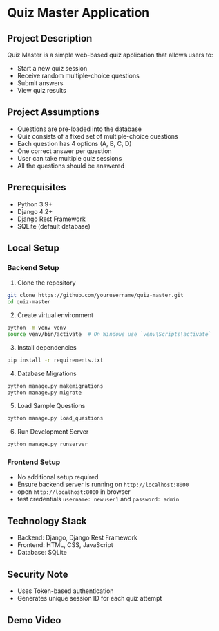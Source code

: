 # Quiz Master Application

## Project Description
Quiz Master is a simple web-based quiz application that allows users to:
- Start a new quiz session
- Receive random multiple-choice questions
- Submit answers
- View quiz results

## Project Assumptions
- Questions are pre-loaded into the database
- Quiz consists of a fixed set of multiple-choice questions
- Each question has 4 options (A, B, C, D)
- One correct answer per question
- User can take multiple quiz sessions
- All the questions should be answered

## Prerequisites
- Python 3.9+
- Django 4.2+
- Django Rest Framework
- SQLite (default database)

## Local Setup

### Backend Setup
1. Clone the repository
```bash
git clone https://github.com/yourusername/quiz-master.git
cd quiz-master
```

2. Create virtual environment
```bash
python -m venv venv
source venv/bin/activate  # On Windows use `venv\Scripts\activate`
```

3. Install dependencies
```bash
pip install -r requirements.txt
```

4. Database Migrations
```bash
python manage.py makemigrations
python manage.py migrate
```

5. Load Sample Questions
```bash
python manage.py load_questions
```

6. Run Development Server
```bash
python manage.py runserver
```

### Frontend Setup
- No additional setup required
- Ensure backend server is running on `http://localhost:8000`
- open `http://localhost:8000` in browser
- test credentials `username: newuser1` and `password: admin`

## Technology Stack
- Backend: Django, Django Rest Framework
- Frontend: HTML, CSS, JavaScript
- Database: SQLite

## Security Note
- Uses Token-based authentication
- Generates unique session ID for each quiz attempt

## Demo Video
